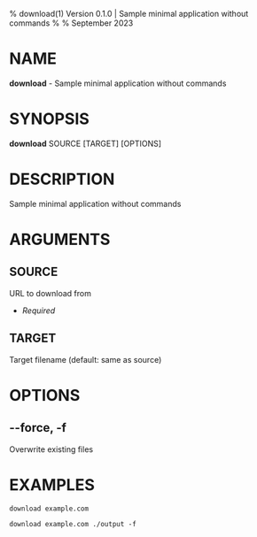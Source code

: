 % download(1) Version 0.1.0 | Sample minimal application without commands
% 
% September 2023

NAME
==================================================

**download** - Sample minimal application without commands

SYNOPSIS
==================================================

**download** SOURCE [TARGET] [OPTIONS]

DESCRIPTION
==================================================

Sample minimal application without commands


ARGUMENTS
==================================================

SOURCE
--------------------------------------------------

URL to download from

- *Required*

TARGET
--------------------------------------------------

Target filename (default: same as source)


OPTIONS
==================================================

--force, -f
--------------------------------------------------

Overwrite existing files


EXAMPLES
==================================================

~~~
download example.com

download example.com ./output -f

~~~


